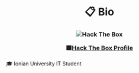 <h1 align="center">📋 Bio </h1>

<h3 align="center">
  
  <img src="http://www.hackthebox.eu/badge/image/78776" alt="Hack The Box">
  
  🟩[Hack The Box Profile](https://app.hackthebox.com/profile/78776)
  
</h3>
  

:mortar_board: Ionian University IT Student
<br>


<!--
**dhmosfunk/dhmosfunk** is a ✨ _special_ ✨ repository because its `README.md` (this file) appears on your GitHub profile.

Here are some ideas to get you started:

- 🔭 I’m currently working on ...
- 🌱 I’m currently learning ...
- 👯 I’m looking to collaborate on ...
- 🤔 I’m looking for help with ...
- 💬 Ask me about ...
- 📫 How to reach me: ...
- 😄 Pronouns: ...
- ⚡ Fun fact: ...
-->
